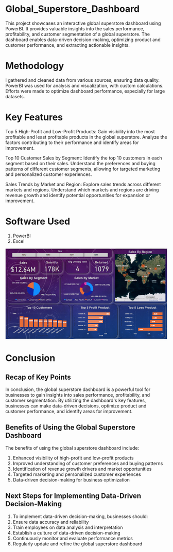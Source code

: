 # Global_Superstore_Dashboard
This project showcases an interactive global superstore dashboard using PowerBI. It provides valuable insights into the sales performance, profitability, and customer segmentation of a global superstore. The dashboard enables data-driven decision-making, optimizing product and customer performance, and extracting actionable insights.

# Methodology
I gathered and cleaned data from various sources, ensuring data quality.
PowerBI was used for analysis and visualization, with custom calculations.
Efforts were made to optimize dashboard performance, especially for large datasets.

# Key Features
Top 5 High-Profit and Low-Profit Products: Gain visibility into the most profitable and least profitable products in the global superstore. Analyze the factors contributing to their performance and identify areas for improvement.

Top 10 Customer Sales by Segment: Identify the top 10 customers in each segment based on their sales. Understand the preferences and buying patterns of different customer segments, allowing for targeted marketing and personalized customer experiences.

Sales Trends by Market and Region: Explore sales trends across different markets and regions. Understand which markets and regions are driving revenue growth and identify potential opportunities for expansion or improvement.
# Software Used
1) PowerBI
2) Excel

![Screenshot](screenshot.png)

# Conclusion

## Recap of Key Points
In conclusion, the global superstore dashboard is a powerful tool for businesses to gain insights into sales performance, profitability, and customer segmentation. By utilizing the dashboard's key features, businesses can make data-driven decisions, optimize product and customer performance, and identify areas for improvement.

## Benefits of Using the Global Superstore Dashboard
The benefits of using the global superstore dashboard include:
1. Enhanced visibility of high-profit and low-profit products
2. Improved understanding of customer preferences and buying patterns
3. Identification of revenue growth drivers and market opportunities
4. Targeted marketing and personalized customer experiences
5. Data-driven decision-making for business optimization

## Next Steps for Implementing Data-Driven Decision-Making
1. To implement data-driven decision-making, businesses should:
2. Ensure data accuracy and reliability
3. Train employees on data analysis and interpretation
4. Establish a culture of data-driven decision-making
5. Continuously monitor and evaluate performance metrics
6. Regularly update and refine the global superstore dashboard

